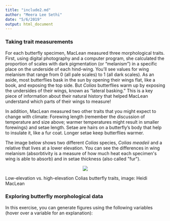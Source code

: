 ```yaml
---
title: "include2.md"
author: "Meera Lee Sethi"
date: "5/6/2019"
output: html_document
---
```


### Taking trait measurements 

For each butterfly specimen, MacLean measured three morphological traits. First, using digital photography and a computer program, she calculated the proportion of scales with dark pigmentation (or “melanism”) in a specific place on the underside of each hind-wing. You’ll see values for wing melanism that range from 0 (all pale scales) to 1 (all dark scales). As an aside, most butterflies bask in the sun by opening their wings flat, like a book, and exposing the top side. But *Colias* butterflies warm up by exposing the undersides of their wings, known as “lateral basking.” This is a key piece of information about their natural history that helped MacLean understand which parts of their wings to measure!

In addition, MacLean measured two other traits that you might expect to change with climate: Forewing length (remember the discussion of temperature and size above; warmer temperatures might result in smaller forewings) and setae length. Setae are hairs on a butterfly’s body that help to insulate it, like a fur coat. Longer setae keep butterflies warmer.

The image below shows two different *Colias* species, *Colias meadeii* and a relative that lives at a lower elevation. You can see the differences in wing melanism (absorbtivity is a measure of how much heat each specimen's wing is able to absorb) and in setae thickness (also called "fur").

<p align="center">
<img src="http://faculty.washington.edu/lbuckley/wordpress/wp-content/uploads/2019/05/MacLean-slide.png"/>
</p>
<p align="center">
<figcaption>Low-elevation vs. high-elevation Colias butterfly traits, image: Heidi MacLean</figcaption>
</p>


### Exploring butterfly morphological data 

In this exercise, you can generate figures using the following variables (hover over a variable for an explanation):



